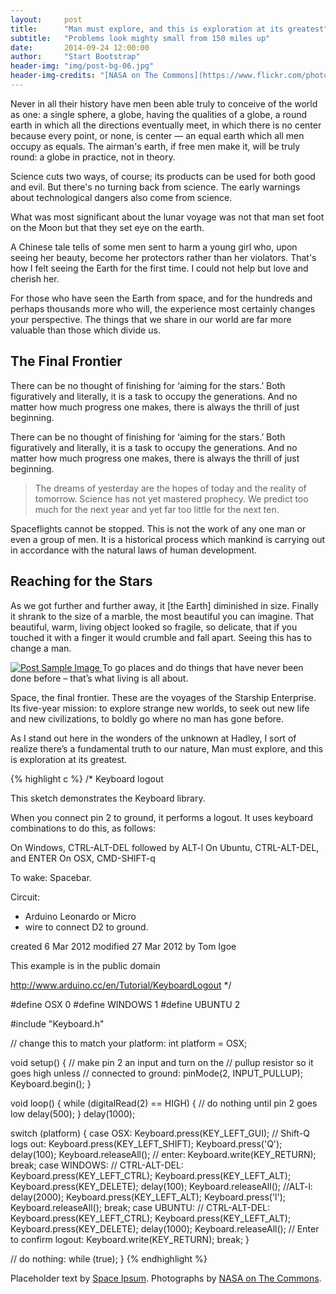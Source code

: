 ```yaml
---
layout:     post
title:      "Man must explore, and this is exploration at its greatest"
subtitle:   "Problems look mighty small from 150 miles up"
date:       2014-09-24 12:00:00
author:     "Start Bootstrap"
header-img: "img/post-bg-06.jpg"
header-img-credits: "[NASA on The Commons](https://www.flickr.com/photos/nasacommons/){:rel='nofollow'}"
---
```


<p>Never in all their history have men been able truly to conceive of the world as one: a single sphere, a globe, having the qualities of a globe, a round earth in which all the directions eventually meet, in which there is no center because every point, or none, is center — an equal earth which all men occupy as equals. The airman's earth, if free men make it, will be truly round: a globe in practice, not in theory.</p>

<p>Science cuts two ways, of course; its products can be used for both good and evil. But there's no turning back from science. The early warnings about technological dangers also come from science.</p>

<p>What was most significant about the lunar voyage was not that man set foot on the Moon but that they set eye on the earth.</p>

<p>A Chinese tale tells of some men sent to harm a young girl who, upon seeing her beauty, become her protectors rather than her violators. That's how I felt seeing the Earth for the first time. I could not help but love and cherish her.</p>

<p>For those who have seen the Earth from space, and for the hundreds and perhaps thousands more who will, the experience most certainly changes your perspective. The things that we share in our world are far more valuable than those which divide us.</p>

<h2 class="section-heading">The Final Frontier</h2>

<p>There can be no thought of finishing for ‘aiming for the stars.’ Both figuratively and literally, it is a task to occupy the generations. And no matter how much progress one makes, there is always the thrill of just beginning.</p>

<p>There can be no thought of finishing for ‘aiming for the stars.’ Both figuratively and literally, it is a task to occupy the generations. And no matter how much progress one makes, there is always the thrill of just beginning.</p>

<blockquote>The dreams of yesterday are the hopes of today and the reality of tomorrow. Science has not yet mastered prophecy. We predict too much for the next year and yet far too little for the next ten.</blockquote>

<p>Spaceflights cannot be stopped. This is not the work of any one man or even a group of men. It is a historical process which mankind is carrying out in accordance with the natural laws of human development.</p>

<h2 class="section-heading">Reaching for the Stars</h2>

<p>As we got further and further away, it [the Earth] diminished in size. Finally it shrank to the size of a marble, the most beautiful you can imagine. That beautiful, warm, living object looked so fragile, so delicate, that if you touched it with a finger it would crumble and fall apart. Seeing this has to change a man.</p>

<a href="#">
    <img src="{{ site.baseurl }}/img/post-sample-image.jpg" alt="Post Sample Image">
</a>
<span class="caption text-muted">To go places and do things that have never been done before – that’s what living is all about.</span>

<p>Space, the final frontier. These are the voyages of the Starship Enterprise. Its five-year mission: to explore strange new worlds, to seek out new life and new civilizations, to boldly go where no man has gone before.</p>

<p>As I stand out here in the wonders of the unknown at Hadley, I sort of realize there’s a fundamental truth to our nature, Man must explore, and this is exploration at its greatest.</p>

{% highlight c %}
/*
  Keyboard logout

 This sketch demonstrates the Keyboard library.

 When you connect pin 2 to ground, it performs a logout.
 It uses keyboard combinations to do this, as follows:

 On Windows, CTRL-ALT-DEL followed by ALT-l
 On Ubuntu, CTRL-ALT-DEL, and ENTER
 On OSX, CMD-SHIFT-q

 To wake: Spacebar.

 Circuit:
 * Arduino Leonardo or Micro
 * wire to connect D2 to ground.

 created 6 Mar 2012
 modified 27 Mar 2012
 by Tom Igoe

 This example is in the public domain

 http://www.arduino.cc/en/Tutorial/KeyboardLogout
 */

#define OSX 0
#define WINDOWS 1
#define UBUNTU 2

#include "Keyboard.h"

// change this to match your platform:
int platform = OSX;

void setup() {
  // make pin 2 an input and turn on the
  // pullup resistor so it goes high unless
  // connected to ground:
  pinMode(2, INPUT_PULLUP);
  Keyboard.begin();
}

void loop() {
  while (digitalRead(2) == HIGH) {
    // do nothing until pin 2 goes low
    delay(500);
  }
  delay(1000);

  switch (platform) {
    case OSX:
      Keyboard.press(KEY_LEFT_GUI);
      // Shift-Q logs out:
      Keyboard.press(KEY_LEFT_SHIFT);
      Keyboard.press('Q');
      delay(100);
      Keyboard.releaseAll();
      // enter:
      Keyboard.write(KEY_RETURN);
      break;
    case WINDOWS:
      // CTRL-ALT-DEL:
      Keyboard.press(KEY_LEFT_CTRL);
      Keyboard.press(KEY_LEFT_ALT);
      Keyboard.press(KEY_DELETE);
      delay(100);
      Keyboard.releaseAll();
      //ALT-l:
      delay(2000);
      Keyboard.press(KEY_LEFT_ALT);
      Keyboard.press('l');
      Keyboard.releaseAll();
      break;
    case UBUNTU:
      // CTRL-ALT-DEL:
      Keyboard.press(KEY_LEFT_CTRL);
      Keyboard.press(KEY_LEFT_ALT);
      Keyboard.press(KEY_DELETE);
      delay(1000);
      Keyboard.releaseAll();
      // Enter to confirm logout:
      Keyboard.write(KEY_RETURN);
      break;
  }

  // do nothing:
  while (true);
}
{% endhighlight %}

<p>Placeholder text by <a href="http://spaceipsum.com/">Space Ipsum</a>. Photographs by <a href="https://www.flickr.com/photos/nasacommons/">NASA on The Commons</a>.</p>
